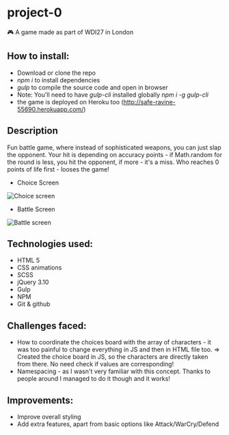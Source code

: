# project-0
🎮 A game made as part of WDI27 in London

## How to install:
* Download or clone the repo
* _npm i_ to install dependencies
* _gulp_ to compile the source code and open in browser
* Note: You'll need to have _gulp-cli_ installed globally _npm i -g gulp-cli_
* the game is deployed on Heroku too (http://safe-ravine-55690.herokuapp.com/)

## Description
Fun battle game, where instead of sophisticated weapons, you can just slap the opponent. 
Your hit is depending on accuracy points - if Math.random for the round is less, you hit the opponent, if more - it's a miss. 
Who reaches 0 points of life first - looses the game!

* Choice Screen

![Choice screen](https://s8.postimg.org/x0oqt1wb9/Screen_Shot_2017-05-25_at_21.52.56.png)

* Battle Screen

![Battle screen](https://s10.postimg.org/72n78xk7d/Screen_Shot_2017-05-25_at_21.57.14.png)

## Technologies used:
* HTML 5
* CSS animations
* SCSS
* jQuery 3.10
* Gulp
* NPM
* Git & github

## Challenges faced:
* How to coordinate the choices board with the array of characters - it was too painful to change everything in JS and then in HTML file too. => Created the choice board in JS, so the characters are directly taken from there. No need check if values are corresponding!
* Namespacing - as I wasn't very familiar with this concept. Thanks to people around I managed to do it though and it works! 

## Improvements:
* Improve overall styling
* Add extra features, apart from basic options like Attack/WarCry/Defend
